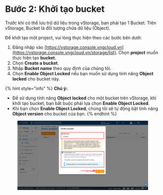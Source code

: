 # Bước 2: Khởi tạo bucket

Trước khi có thể lưu trữ dữ liệu trong vStorage, bạn phải tạo 1 Bucket. Trên vStorage, Bucket là đối tượng chứa dữ liệu (Object).&#x20;

Để khởi tạo một project, vui lòng thực hiện theo các bước bên dưới:

1. Đăng nhập vào [https://vstorage.console.vngcloud.vn](https://vstorage.console.vngcloud.vn/storage/list). Chọn **project** muốn thực hiện tạo **bucket.**
2. Chọn **Create a bucket**.
3. Nhập **Bucket name** theo quy định của chúng tôi.
4. Chọn **Enable Object Locked** nếu bạn muốn sử dụng tính năng **Object locked** cho bucket này.&#x20;

{% hint style="info" %}
**Chú ý:**

* Để sử dụng tính năng **Object locked** cho một bucket trên vStorage, khi khởi tạo bucket, bạn bắt buộc phải lựa chọn **Enable Object Locked**.
* Khi bạn chọn **Enable Object Locked**, chúng tôi sẽ tự động bật tính năng **Object version** cho bucket của bạn.
{% endhint %}

<figure><img src="../../../../.gitbook/assets/image (12) (1) (1) (1) (1) (1) (1) (1) (1) (1) (1).png" alt=""><figcaption></figcaption></figure>
